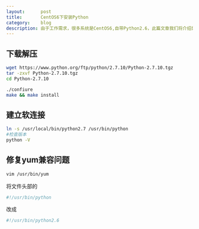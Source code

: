 ```yaml
---
layout:      post
title:       CentOS6下安装Python
category:    blog
description: 由于工作需求，很多系统是CentOS6,自带Python2.6，此篇文章我们将介绍如何升级Python为2.7
---
```


## 下载解压
```sh
wget https://www.python.org/ftp/python/2.7.10/Python-2.7.10.tgz
tar -zxvf Python-2.7.10.tgz
cd Python-2.7.10

./confiure
make && make install
```

## 建立软连接

```sh
ln -s /usr/local/bin/python2.7 /usr/bin/python
#检查版本
python -V
```

## 修复yum兼容问题

```sh
vim /usr/bin/yum
```

将文件头部的

```python
#!/usr/bin/python
```

改成

```python
#!/usr/bin/python2.6
```